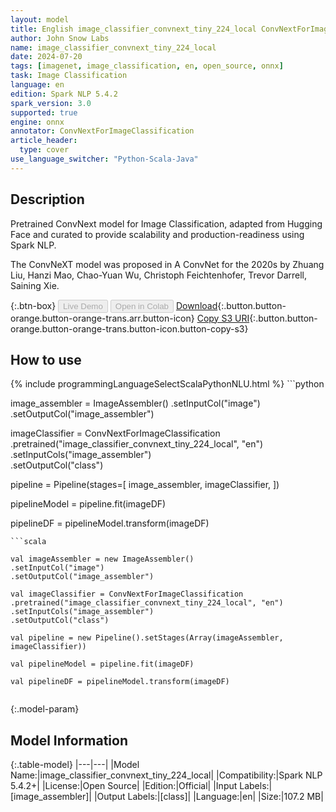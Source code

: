 ```yaml
---
layout: model
title: English image_classifier_convnext_tiny_224_local ConvNextForImageClassification
author: John Snow Labs
name: image_classifier_convnext_tiny_224_local
date: 2024-07-20
tags: [imagenet, image_classification, en, open_source, onnx]
task: Image Classification
language: en
edition: Spark NLP 5.4.2
spark_version: 3.0
supported: true
engine: onnx
annotator: ConvNextForImageClassification
article_header:
  type: cover
use_language_switcher: "Python-Scala-Java"
---
```


## Description

Pretrained ConvNext model for Image Classification, adapted from Hugging Face and curated to provide scalability and production-readiness using Spark NLP.

The ConvNeXT model was proposed in A ConvNet for the 2020s by Zhuang Liu, Hanzi Mao, Chao-Yuan Wu, Christoph Feichtenhofer, Trevor Darrell, Saining Xie.

{:.btn-box}
<button class="button button-orange" disabled>Live Demo</button>
<button class="button button-orange" disabled>Open in Colab</button>
[Download](https://s3.amazonaws.com/auxdata.johnsnowlabs.com/public/models/image_classifier_convnext_tiny_224_local_en_5.4.2_3.0_1721500815172.zip){:.button.button-orange.button-orange-trans.arr.button-icon}
[Copy S3 URI](s3://auxdata.johnsnowlabs.com/public/models/image_classifier_convnext_tiny_224_local_en_5.4.2_3.0_1721500815172.zip){:.button.button-orange.button-orange-trans.button-icon.button-copy-s3}

## How to use



<div class="tabs-box" markdown="1">
{% include programmingLanguageSelectScalaPythonNLU.html %}
```python

image_assembler = ImageAssembler()     .setInputCol("image") \
    .setOutputCol("image_assembler")

imageClassifier = ConvNextForImageClassification \
    .pretrained("image_classifier_convnext_tiny_224_local", "en")    .setInputCols("image_assembler") \
    .setOutputCol("class")

pipeline = Pipeline(stages=[
    image_assembler,
    imageClassifier,
])

pipelineModel = pipeline.fit(imageDF)

pipelineDF = pipelineModel.transform(imageDF)

```
```scala

val imageAssembler = new ImageAssembler()
.setInputCol("image")
.setOutputCol("image_assembler")

val imageClassifier = ConvNextForImageClassification
.pretrained("image_classifier_convnext_tiny_224_local", "en")
.setInputCols("image_assembler")
.setOutputCol("class")

val pipeline = new Pipeline().setStages(Array(imageAssembler, imageClassifier))

val pipelineModel = pipeline.fit(imageDF)

val pipelineDF = pipelineModel.transform(imageDF)


```
</div>

{:.model-param}
## Model Information

{:.table-model}
|---|---|
|Model Name:|image_classifier_convnext_tiny_224_local|
|Compatibility:|Spark NLP 5.4.2+|
|License:|Open Source|
|Edition:|Official|
|Input Labels:|[image_assembler]|
|Output Labels:|[class]|
|Language:|en|
|Size:|107.2 MB|